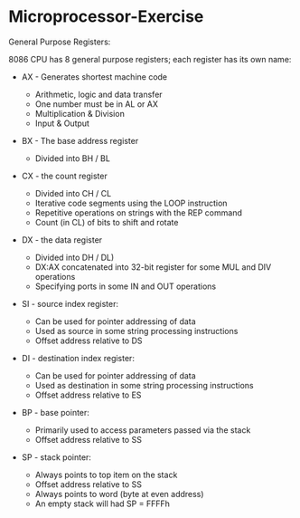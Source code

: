 # Microprocessor-Exercise
General Purpose Registers:

8086 CPU has 8 general purpose registers; each register has its own name:</br>
- AX - Generates shortest machine code                                   
   - Arithmetic, logic and data transfer 
   - One number must be in AL or AX 
   - Multiplication & Division 
   - Input & Output 
- BX - The base address register
  - Divided into BH / BL
- CX - the count register 
  - Divided into CH / CL
  - Iterative code segments using the LOOP instruction
  - Repetitive operations on strings with the REP command
  - Count (in CL) of bits to shift and rotate
- DX - the data register 
  - Divided into DH / DL)
  - DX:AX concatenated into 32-bit register for some MUL and DIV operations
  - Specifying ports in some IN and OUT operations
- SI - source index register:
  - Can be used for pointer addressing of data
  - Used as source in some string processing instructions
  - Offset address relative to DS

- DI - destination index register:</br>
  - Can be used for pointer addressing of data
  - Used as destination in some string processing instructions
  - Offset address relative to ES

- BP - base pointer:</br>
  - Primarily used to access parameters passed via the stack
  - Offset address relative to SS

- SP - stack pointer:</br>
  - Always points to top item on the stack
  - Offset address relative to SS
  - Always points to word (byte at even address)
  - An empty stack will had SP = FFFFh
